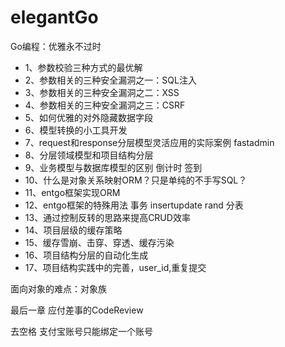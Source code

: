 # elegantGo
Go编程：优雅永不过时
- 1、参数校验三种方式的最优解
- 2、参数相关的三种安全漏洞之一：SQL注入
- 3、参数相关的三种安全漏洞之二：XSS
- 4、参数相关的三种安全漏洞之三：CSRF
- 5、如何优雅的对外隐藏数据字段
- 6、模型转换的小工具开发
- 7、request和response分层模型灵活应用的实际案例 fastadmin
- 8、分层领域模型和项目结构分层
- 9、业务模型与数据库模型的区别 倒计时 签到
- 10、什么是对象关系映射ORM？只是单纯的不手写SQL？
- 11、entgo框架实现ORM
- 12、entgo框架的特殊用法 事务 insertupdate rand 分表 
- 13、通过控制反转的思路来提高CRUD效率
- 14、项目层级的缓存策略
- 15、缓存雪崩、击穿、穿透、缓存污染
- 16、项目结构分层的自动化生成
- 17、项目结构实践中的完善，user_id,重复提交

面向对象的难点：对象族

最后一章 应付差事的CodeReview

去空格 支付宝账号只能绑定一个账号